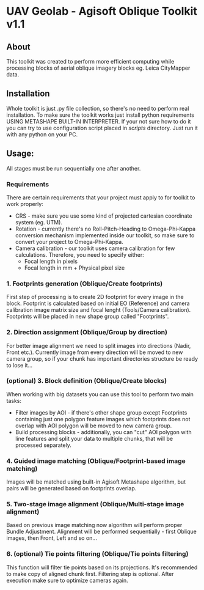 # UAV Geolab - Agisoft Oblique Toolkit v1.1
## About
This toolkit was created to perform more efficient computing while processing blocks of aerial oblique imagery blocks 
eg. Leica CityMapper data.

## Installation
Whole toolkit is just .py file collection, so there's no need to perform real installation. To make sure the toolkit
works just install python requirements USING METASHAPE BUILT-IN INTERPRETER. If your not sure how to do it you can try
to use configuration script placed in *scripts* directory. Just run it with any python on your PC.


## Usage:
All stages must be run sequentially one after another.

### Requirements
There are certain requirements that your project must apply to for toolkit to work properly:
* CRS - make sure you use some kind of projected cartesian coordinate system (eg. UTM).
* Rotation - currently there's no Roll-Pitch-Heading to Omega-Phi-Kappa conversion mechanism implemented
inside our toolkit, so make sure to convert your project to Omega-Phi-Kappa.
* Camera calibration - our toolkit uses camera calibration for few calculations. Therefore, you need to specify
either:
  * Focal length in pixels
  * Focal length in mm + Physical pixel size

### 1. Footprints generation (Oblique/Create footprints)
First step of processing is to create 2D footprint for every image in the block. Footprint is calculated based on
initial EO (Reference) and camera calibration image matrix size and focal lenght  (Tools/Camera calibration).
Footprints will be placed in new shape group called "Footprints".

### 2. Direction assignment (Oblique/Group by direction)
For better image alignment we need to split images into directions (Nadir, Front etc.). Currently image from every
direction will be moved to new camera group, so if your chunk has important directories structure be ready to lose it...

### (optional) 3. Block definition (Oblique/Create blocks) 
When working with big datasets you can use this tool to perform two main tasks:
* Filter images by AOI - if there's other shape group except Footprints containing just one polygon feature images
which footprints does not overlap with AOI polygon will be moved to new camera group.
* Build processing blocks - additionally, you can "cut" AOI polygon with line features and split your data to multiple
chunks, that will be processed separately.

### 4. Guided image matching (Oblique/Footprint-based image matching)
Images will be matched using built-in Agisoft Metashape algorithm, but pairs will be generated based on footprints
overlap.

### 5. Two-stage image alignment (Oblique/Multi-stage image alignment)
Based on previous image matching now algorithm will perform proper Bundle Adjustment. Alignment will be performed 
sequentially - first Oblique images, then Front, Left and so on... 

### 6. (optional) Tie points filtering (Oblique/Tie points filtering)
This function will filter tie points based on its projections. It's recommended to make copy of aligned chunk first.
Filtering step is optional. After execution make sure to optimize cameras again.